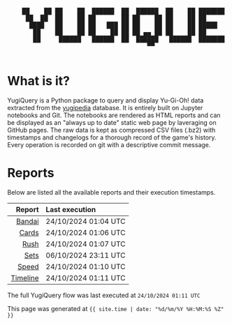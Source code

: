 <div align='center'>
    <pre>
    <br>
    ██    ██ ██    ██  ██████  ██  ██████  ██    ██ ███████ ██████  ██    ██ 
     ██  ██  ██    ██ ██       ██ ██    ██ ██    ██ ██      ██   ██  ██  ██  
      ████   ██    ██ ██   ███ ██ ██    ██ ██    ██ █████   ██████    ████   
       ██    ██    ██ ██    ██ ██ ██ ▄▄ ██ ██    ██ ██      ██   ██    ██    
       ██     ██████   ██████  ██  ██████   ██████  ███████ ██   ██    ██    
                                      ▀▀                                     
    </pre>
</div>

# What is it?

YugiQuery is a Python package to query and display Yu-Gi-Oh! data extracted from the [yugipedia](http://yugipedia.com) database. It is entirely built on Jupyter notebooks and Git. The notebooks are rendered as HTML reports and can be displayed as an "always up to date" static web page by laveraging on GitHub pages. The raw data is kept as compressed CSV files (.bz2) with timestamps and changelogs for a thorough record of the game's history. Every operation is recorded on git with a descriptive commit message. 

# Reports

Below are listed all the available reports and their execution timestamps. 

|                    Report | Last execution       |
| -------------------------:|:-------------------- |
| [Bandai](reports/Bandai.html) | 24/10/2024 01:04 UTC |
| [Cards](reports/Cards.html) | 24/10/2024 01:06 UTC |
| [Rush](reports/Rush.html) | 24/10/2024 01:07 UTC |
| [Sets](reports/Sets.html) | 06/10/2024 23:11 UTC |
| [Speed](reports/Speed.html) | 24/10/2024 01:10 UTC |
| [Timeline](reports/Timeline.html) | 24/10/2024 01:11 UTC |


The full YugiQuery flow was last executed at `24/10/2024 01:11 UTC`

This page was generated at `{{ site.time | date: "%d/%m/%Y %H:%M:%S %Z" }}`
